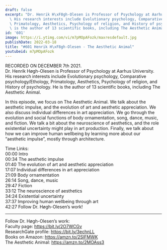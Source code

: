 ```yaml
---
draft: false
excerpt: "Dr. Henrik H\xF8gh-Olesen is Professor of Psychology at Aarhus University.\
  \ His research interests include Evolutionary psychology, Comparative psychology/Ethology,\
  \ Primatology, Aesthetics, Psychology of religion, and History of psychology. He\
  \ is the author of 13 scientific books, including The Aesthetic Animal."
id: '601'
image: https://i.ytimg.com/vi/m7pMOpAFozk/maxresdefault.jpg
publishDate: 2022-03-18
title: "#601 Henrik H\xF8gh-Olesen - The Aesthetic Animal"
youtubeid: m7pMOpAFozk
---
```

<div class="timelinks">

RECORDED ON DECEMBER 7th 2021.  
Dr. Henrik Høgh-Olesen is Professor of Psychology at Aarhus University. His research interests include Evolutionary psychology, Comparative psychology/Ethology, Primatology, Aesthetics, Psychology of religion, and History of psychology. He is the author of 13 scientific books, including The Aesthetic Animal.

In this episode, we focus on The Aesthetic Animal. We talk about the aesthetic impulse, and the evolution of art and aesthetic appreciation. We also discuss individual differences in art appreciation. We go through the evolution and social functions of body ornamentation, song, dance, music, and fiction. We talk a bit about the neuroscience of aesthetics, and the role existential uncertainty might play in art production. Finally, we talk about how we can improve human wellbeing by learning more about our “aesthetic impulse”, mostly through architecture.

Time Links:  
<time>00:00</time> Intro  
<time>00:34</time> The aesthetic impulse  
<time>01:40</time> The evolution of art and aesthetic appreciation  
<time>17:07</time> Individual differences in art appreciation  
<time>21:09</time> Body ornamentation  
<time>26:14</time> Song, dance, music  
<time>29:47</time> Fiction  
<time>33:12</time> The neuroscience of aesthetics  
<time>34:24</time> Existential uncertainty  
<time>37:37</time> Improving human wellbeing through art  
<time>42:27</time> Follow Dr. Høgh-Olesen’s work!

---

Follow Dr. Høgh-Olesen’s work:  
Faculty page: https://bit.ly/2O7WCGv  
ResearchGate profile: https://bit.ly/3echnLL  
Books on Amazon: https://amzn.to/2SlFMWK  
The Aesthetic Animal: https://amzn.to/2MOAss3
</div>

